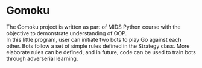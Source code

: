 # Gomoku

The Gomoku project is written as part of MIDS Python course with the objective to demonstrate understanding of OOP. <br>
In this little program, user can initiate two bots to play Go against each other. Bots follow a set of simple rules defined in the Strategy class. More elaborate rules can be defined, and in future, code can be used to train bots through adverserial learning. 
